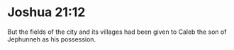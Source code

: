 # Joshua 21:12

But the fields of the city and its villages had been given to Caleb the son of Jephunneh as his possession.
